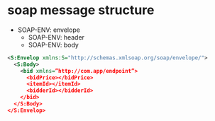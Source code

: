 # soap message structure

- SOAP-ENV: envelope
  - SOAP-ENV: header
  - SOAP-ENV: body


```xml
<S:Envelop xmlns:S="http://schemas.xmlsoap.org/soap/envelope/">
  <S:Body>
    <bid xmlns=”http://com.app/endpoint”>
      <bidPrice></bidPrice>
      <itemId></itemId>
      <bidderId></bidderId>
    </bid>
  </S:Body>
</S:Envelop>
```

